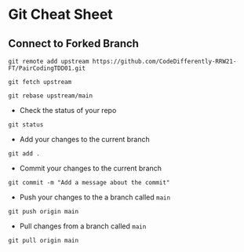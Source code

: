 # Git Cheat Sheet

## Connect to Forked Branch

```
git remote add upstream https://github.com/CodeDifferently-RRW21-FT/PairCodingTDD01.git

git fetch upstream

git rebase upstream/main
```

* Check the status of your repo

```
git status
```

* Add your changes to the current branch

```
git add .
```

* Commit your changes to the current branch

```
git commit -m "Add a message about the commit"
```

* Push your changes to the a branch called `main`

```
git push origin main
```

* Pull changes from a branch called `main`

```
git pull origin main
```
